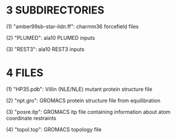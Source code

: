 # 3 SUBDIRECTORIES
(1) "amber99sb-star-ildn.ff": charmm36 forcefield files

(2) "PLUMED": ala10 PLUMED inputs

(3) "REST3": ala10 REST3 inputs


# 4 FILES

(1) "HP35.pdb": Villin (NLE/NLE) mutant protein structure file

(2) "npt.gro": GROMACS protein structure file from equilibration

(3) "posre.itp": GROMACS itp file containing information about atom coordinate restraints

(4) "topol.top": GROMACS topology file

